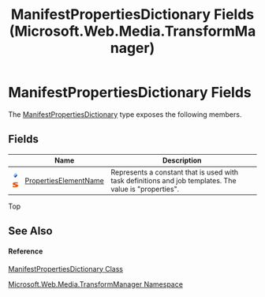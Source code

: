 ﻿---
title: ManifestPropertiesDictionary Fields (Microsoft.Web.Media.TransformManager)
TOCTitle: ManifestPropertiesDictionary Fields
ms:assetid: Fields.T:Microsoft.Web.Media.TransformManager.ManifestPropertiesDictionary
ms:mtpsurl: https://msdn.microsoft.com/en-us/library/microsoft.web.media.transformmanager.manifestpropertiesdictionary_fields(v=VS.90)
ms:contentKeyID: 35520651
ms.date: 06/14/2012
mtps_version: v=VS.90
---

# ManifestPropertiesDictionary Fields

The [ManifestPropertiesDictionary](manifestpropertiesdictionary-class-microsoft-web-media-transformmanager.md) type exposes the following members.

## Fields

<table>
<thead>
<tr class="header">
<th> </th>
<th>Name</th>
<th>Description</th>
</tr>
</thead>
<tbody>
<tr class="odd">
<td><img src="images/Dd565979.pubfield(en-us,VS.90).gif" title="Public field" alt="Public field" /><img src="images/Dd565979.static(en-us,VS.90).gif" title="Static member" alt="Static member" /></td>
<td><a href="manifestpropertiesdictionary-propertieselementname-field-microsoft-web-media-transformmanager.md">PropertiesElementName</a></td>
<td>Represents a constant that is used with task definitions and job templates. The value is &quot;properties&quot;.</td>
</tr>
</tbody>
</table>


Top

## See Also

#### Reference

[ManifestPropertiesDictionary Class](manifestpropertiesdictionary-class-microsoft-web-media-transformmanager.md)

[Microsoft.Web.Media.TransformManager Namespace](microsoft-web-media-transformmanager-namespace.md)

